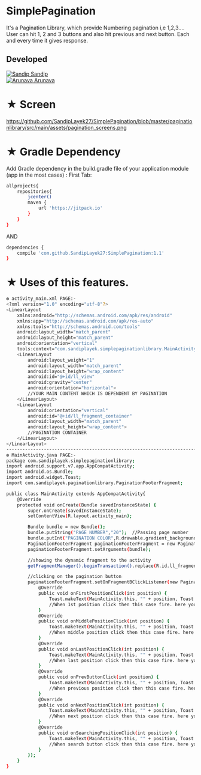 # SimplePagination
It's a Pagination Library, which provide Numbering pagination i,e 1,2,3....
User can hit 1, 2 and 3 buttons and also hit previous and next button. Each and every time it gives response.

## Developed
[![Sandip](https://avatars1.githubusercontent.com/u/31722942?v=4&u=18643bfaaba26114584d27693e9891db26bcb582&s=39) Sandip](https://github.com/SandipLayek27)  
[![Arunava](https://avatars2.githubusercontent.com/u/31703258?v=4&s=40) Arunava](https://github.com/ghosharunava)

# ★ Screen
https://github.com/SandipLayek27/SimplePagination/blob/master/paginationlibrary/src/main/assets/pagination_screens.png

# ★ Gradle Dependency
Add Gradle dependency in the build.gradle file of your application module (app in the most cases) :
First Tab:

```sh
allprojects{
    repositories{
        jcenter()
        maven {
            url 'https://jitpack.io'
        }
    }
}
```

AND

```sh
dependencies {
    compile 'com.github.SandipLayek27:SimplePagination:1.1'
}
```
# ★ Uses of this features.
```sh
❆ activity_main.xml PAGE:-
<?xml version="1.0" encoding="utf-8"?>
<LinearLayout
    xmlns:android="http://schemas.android.com/apk/res/android"
    xmlns:app="http://schemas.android.com/apk/res-auto"
    xmlns:tools="http://schemas.android.com/tools"
    android:layout_width="match_parent"
    android:layout_height="match_parent"
    android:orientation="vertical"
    tools:context="com.sandiplayek.simplepaginationlibrary.MainActivity">
    <LinearLayout
        android:layout_weight="1"
        android:layout_width="match_parent"
        android:layout_height="wrap_content"
        android:id="@+id/ll_view"
        android:gravity="center"
        android:orientation="horizontal">
        //YOUR MAIN CONTENT WHICH IS DEPENDENT BY PAGINATION
    </LinearLayout>
    <LinearLayout
        android:orientation="vertical"
        android:id="@+id/ll_fragment_container"
        android:layout_width="match_parent"
        android:layout_height="wrap_content">
        //PAGINATION CONTAINER
    </LinearLayout>
</LinearLayout>
----------------------------------------------------------------------------------------------------------
❆ MainActivity.java PAGE:-
package com.sandiplayek.simplepaginationlibrary;
import android.support.v7.app.AppCompatActivity;
import android.os.Bundle;
import android.widget.Toast;
import com.sandiplayek.paginationlibrary.PaginationFooterFragment;

public class MainActivity extends AppCompatActivity{
    @Override
    protected void onCreate(Bundle savedInstanceState) {
        super.onCreate(savedInstanceState);
        setContentView(R.layout.activity_main);

        Bundle bundle = new Bundle();
        bundle.putString("PAGE NUMBER","20");  //Passing page number
        bundle.putInt("PAGINATION COLOR",R.drawable.gradient_background);   //Pagination background Color
        PaginationFooterFragment paginationFooterFragment = new PaginationFooterFragment();
        paginationFooterFragment.setArguments(bundle);

        //showing the dynamic fragment to the activity
        getFragmentManager().beginTransaction().replace(R.id.ll_fragment_container, paginationFooterFragment).commit();

        //clicking on the pagination button 
        paginationFooterFragment.setOnFragmentBClickListener(new PaginationFooterFragment.OnButtonClickListener() {
            @Override
            public void onFirstPositionClick(int position) {
                Toast.makeText(MainActivity.this, "" + position, Toast.LENGTH_SHORT).show();
                //When 1st position click then this case fire. here you can hit whebservice respect 1st position.
            }
            @Override
            public void onMiddlePositionClick(int position) {
                Toast.makeText(MainActivity.this, "" + position, Toast.LENGTH_SHORT).show();
                //When middle position click then this case fire. here you can hit whebservice respect middle position.
            }
            @Override
            public void onLastPositionClick(int position) {
                Toast.makeText(MainActivity.this, "" + position, Toast.LENGTH_SHORT).show();
                //When last position click then this case fire. here you can hit whebservice respect last position.
            }
            @Override
            public void onPrevButtonClick(int position) {
                Toast.makeText(MainActivity.this, "" + position, Toast.LENGTH_SHORT).show();
                //When previous position click then this case fire. here you can hit whebservice respect previous position.
            }
            @Override
            public void onNextPositionClick(int position) {
                Toast.makeText(MainActivity.this, "" + position, Toast.LENGTH_SHORT).show();
                //When next position click then this case fire. here you can hit whebservice respect next position.
            }
            @Override
            public void onSearchingPositionClick(int position) {
                Toast.makeText(MainActivity.this, "" + position, Toast.LENGTH_SHORT).show();
                //When search button click then this case fire. here you can hit whebservice respect searching page number.
            }
        });
    }
}



```
